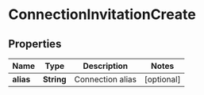 

# ConnectionInvitationCreate

## Properties

Name | Type | Description | Notes
------------ | ------------- | ------------- | -------------
**alias** | **String** | Connection alias |  [optional]




